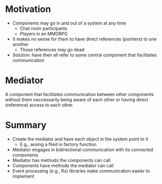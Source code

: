 # Motivation

- Components may go in and out of a system at any time
  - Chat room participants
  - Players in an MMORPG
- It makes no sense for them to have direct references (pointers) to one another
  - Those references may go dead
- Solution: have then all refer to some central component that facilitates communication

# Mediator

A component that facilitates communication between other components without them neccessarily being aware of each other or having direct (reference) access to each other.

# Summary

- Create the mediator and have each object in the system point to it
  - E.g., assing a filed in factory function
- Mediator engages in bidirectional communication with its connected components
- Mediator has methods the components can call
- Components have methods the mediator can call
- Event processing (e.g., Rx) libraries make communication easier to implement

